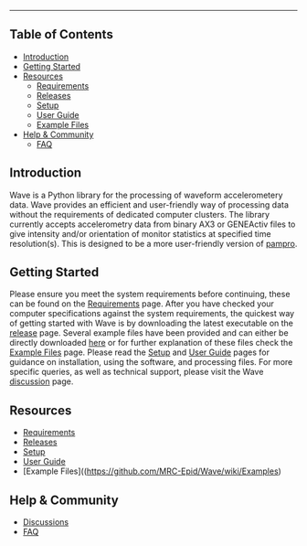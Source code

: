 ----
## Table of Contents
- [Introduction](#introduction)
- [Getting Started](#getting-started)
- [Resources](#resources)
  * [Requirements](https://github.com/MRC-Epid/Wave/wiki/Requirements)
  * [Releases](https://github.com/MRC-Epid/Wave/releases)
  * [Setup](https://github.com/MRC-Epid/Wave/wiki/Setup)
  * [User Guide](https://github.com/MRC-Epid/Wave/wiki/User-Guide/)
  * [Example Files](https://github.com/MRC-Epid/Wave/wiki/Examples)
- [Help & Community](#help---community)
  * [FAQ](https://github.com/MRC-Epid/Wave/wiki/FAQ)

## Introduction 

Wave is a Python library for the processing of waveform accelerometery data. Wave provides an efficient and user-friendly way of processing data without the requirements of dedicated computer clusters. The library currently accepts accelerometry data from binary AX3 or GENEActiv files to give intensity and/or orientation of monitor statistics at specified time resolution(s). This is designed to be a more user-friendly version of [pampro](https://github.com/MRC-Epid/pampro).

## Getting Started

Please ensure you meet the system requirements before continuing, these can be found on the [Requirements](https://github.com/MRC-Epid/Wave/wiki/Requirements) page. After you have checked your computer specifications against the system requirements, the quickest way of getting started with Wave is by downloading the latest executable on the [release](https://github.com/Cobine/Wave/releases) page. Several example files have been provided and can either be directly downloaded [here](https://github.com/Cobine/Wave/tree/main/Example_Files) or for further explanation of these files check the [Example Files](https://github.com/MRC-Epid/Wave/wiki/Examples) page. Please read the [Setup](https://github.com/MRC-Epid/Wave/wiki/Setup) and [User Guide](https://github.com/MRC-Epid/Wave/wiki/User-Guide/) pages for guidance on installation, using the software, and processing files. For more specific queries, as well as technical support, please visit the Wave [discussion](https://github.com/MRC-Epid/Wave/discussions) page.   
   
## Resources
   
- [Requirements](https://github.com/MRC-Epid/Wave/wiki/Requirements)
- [Releases](https://github.com/MRC-Epid/Wave/releases)   
-  [Setup](https://github.com/MRC-Epid/Wave/wiki/Setup)
-  [User Guide](https://github.com/MRC-Epid/Wave/wiki/User-Guide/)
-  [Example Files]((https://github.com/MRC-Epid/Wave/wiki/Examples)


## Help & Community 

- [Discussions](https://github.com/MRC-Epid/Wave/discussions)
- [FAQ]([FAQ](https://github.com/MRC-Epid/Wave/wiki/FAQ))
 








